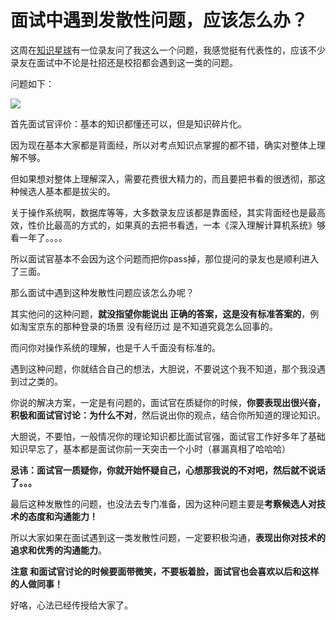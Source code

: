 # 面试中遇到发散性问题，应该怎么办？

这周在[知识星球](https://mp.weixin.qq.com/s/QVF6upVMSbgvZy8lHZS3CQ)有一位录友问了我这么一个问题，我感觉挺有代表性的，应该不少录友在面试中不论是社招还是校招都会遇到这一类的问题。

问题如下：

![](https://gitee.com/programmercarl/pics/raw/master/pic1/20210529183636.png)

首先面试官评价：基本的知识都懂还可以，但是知识碎片化。

因为现在基本大家都是背面经，所以对考点知识点掌握的都不错，确实对整体上理解不够。

但如果想对整体上理解深入，需要花费很大精力的，而且要把书看的很透彻，那这种候选人基本都是拔尖的。

关于操作系统啊，数据库等等，大多数录友应该都是靠面经，其实背面经也是最高效，性价比最高的方式的，如果真的去把书看透，一本《深入理解计算机系统》够看一年了。。。。

所以面试官基本不会因为这个问题而把你pass掉，那位提问的录友也是顺利进入了三面。

那么面试中遇到这种发散性问题应该怎么办呢？

其实他问的这种问题，**就没指望你能说出 正确的答案，这是没有标准答案的**，例如淘宝京东的那种登录的场景 没有经历过 是不知道究竟怎么回事的。

而问你对操作系统的理解，也是千人千面没有标准的。

遇到这种问题，你就结合自己的想法，大胆说，不要说这个我不知道，那个我没遇到过之类的。

你说的解决方案，一定是有问题的，面试官在质疑你的时候，**你要表现出很兴奋，积极和面试官讨论：为什么不对**，然后说出你的观点，结合你所知道的理论知识。

大胆说，不要怕，一般情况你的理论知识都比面试官强，面试官工作好多年了基础知识早忘了，基本都是面试你前一天突击一个小时（暴漏真相了哈哈哈）

**忌讳：面试官一质疑你，你就开始怀疑自己，心想那我说的不对吧，然后就不说话了。。。**

最后这种发散性的问题，也没法去专门准备，因为这种问题主要是**考察候选人对技术的态度和沟通能力！**

所以大家如果在面试遇到这一类发散性问题，一定要积极沟通，**表现出你对技术的追求和优秀的沟通能力**。

**注意 和面试官讨论的时候要面带微笑，不要板着脸，面试官也会喜欢以后和这样的人做同事！**

好咯，心法已经传授给大家了。

